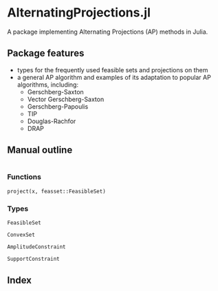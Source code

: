 # AlternatingProjections.jl

A package implementing Alternating Projections (AP) methods in Julia.

## Package features

- types for the frequently used feasible sets and projections on them
- a general AP algorithm and examples of its adaptation to popular AP algorithms, including:
    - Gerschberg-Saxton
    - Vector Gerschberg-Saxton
    - Gerschberg-Papoulis
    - TIP
    - Douglas-Rachfor
    - DRAP
    

## Manual outline

```@contents
```

### Functions

```@docs
project(x, feasset::FeasibleSet)
```

### Types

```@docs 
FeasibleSet
```

```@docs 
ConvexSet
```

```@docs 
AmplitudeConstraint
```

```@docs 
SupportConstraint
```

## Index

```@index
```
